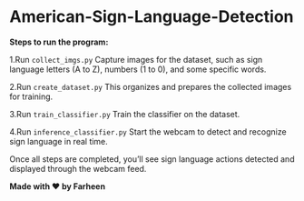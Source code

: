 # American-Sign-Language-Detection 

**Steps to run the program:**

1.Run ``collect_imgs.py``
Capture images for the dataset, such as sign language letters (A to Z), numbers (1 to 0), and some specific words.

2.Run ``create_dataset.py``
This organizes and prepares the collected images for training.

3.Run ``train_classifier.py``
Train the classifier on the dataset.

4.Run ``inference_classifier.py``
Start the webcam to detect and recognize sign language in real time.

Once all steps are completed, you’ll see sign language actions detected and displayed through the webcam feed.

**Made with ❤️ by Farheen**
